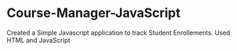 # Course-Manager-JavaScript
Created a Simple Javascript application to track Student Enrollements.
Used HTML and JavaScript


